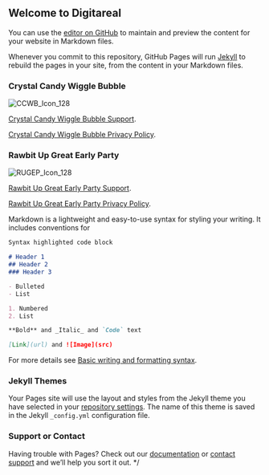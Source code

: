 ## Welcome to Digitareal

You can use the [editor on GitHub](https://github.com/digitareal/digitareal.github.io/edit/main/index.md) to maintain and preview the content for your website in Markdown files.

Whenever you commit to this repository, GitHub Pages will run [Jekyll](https://jekyllrb.com/) to rebuild the pages in your site, from the content in your Markdown files.

### Crystal Candy Wiggle Bubble

![CCWB_Icon_128](https://user-images.githubusercontent.com/47940240/183290954-37532601-e2f2-403e-be5e-5a163ac6217f.png)

[Crystal Candy Wiggle Bubble Support](https://github.com/digitareal/CrystalCandy/wiki/Crystal-Candy-Support).

[Crystal Candy Wiggle Bubble Privacy Policy](https://github.com/digitareal/CrystalCandy/wiki/Privacy-Policy).


### Rawbit Up Great Early Party

![RUGEP_Icon_128](https://user-images.githubusercontent.com/47940240/183291115-12061e0b-07ba-43a7-9942-5ba985c0077d.png)

[Rawbit Up Great Early Party Support](https://github.com/digitareal/RawBit-Up-Great/wiki/support).

[Rawbit Up Great Early Party Privacy Policy](https://github.com/digitareal/RawBit-Up-Great/wiki/Privacy-Policy).



Markdown is a lightweight and easy-to-use syntax for styling your writing. It includes conventions for

```markdown
Syntax highlighted code block

# Header 1
## Header 2
### Header 3

- Bulleted
- List

1. Numbered
2. List

**Bold** and _Italic_ and `Code` text

[Link](url) and ![Image](src)
```

For more details see [Basic writing and formatting syntax](https://docs.github.com/en/github/writing-on-github/getting-started-with-writing-and-formatting-on-github/basic-writing-and-formatting-syntax).

### Jekyll Themes

Your Pages site will use the layout and styles from the Jekyll theme you have selected in your [repository settings](https://github.com/digitareal/digitareal.github.io/settings/pages). The name of this theme is saved in the Jekyll `_config.yml` configuration file.

### Support or Contact

Having trouble with Pages? Check out our [documentation](https://docs.github.com/categories/github-pages-basics/) or [contact support](https://support.github.com/contact) and we’ll help you sort it out.
*/
